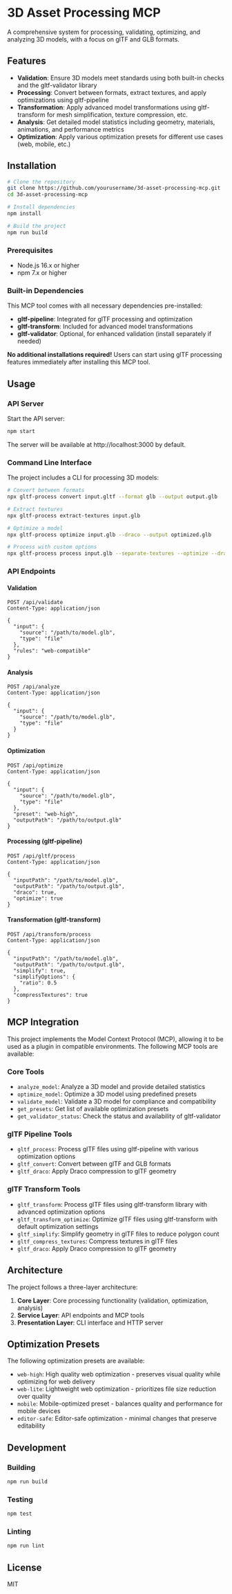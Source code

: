 # 3D Asset Processing MCP

A comprehensive system for processing, validating, optimizing, and analyzing 3D models, with a focus on glTF and GLB formats.

## Features

- **Validation**: Ensure 3D models meet standards using both built-in checks and the gltf-validator library
- **Processing**: Convert between formats, extract textures, and apply optimizations using gltf-pipeline
- **Transformation**: Apply advanced model transformations using gltf-transform for mesh simplification, texture compression, etc.
- **Analysis**: Get detailed model statistics including geometry, materials, animations, and performance metrics
- **Optimization**: Apply various optimization presets for different use cases (web, mobile, etc.)

## Installation

```bash
# Clone the repository
git clone https://github.com/yourusername/3d-asset-processing-mcp.git
cd 3d-asset-processing-mcp

# Install dependencies
npm install

# Build the project
npm run build
```

### Prerequisites

- Node.js 16.x or higher
- npm 7.x or higher

### Built-in Dependencies

This MCP tool comes with all necessary dependencies pre-installed:

- **gltf-pipeline**: Integrated for glTF processing and optimization
- **gltf-transform**: Included for advanced model transformations
- **gltf-validator**: Optional, for enhanced validation (install separately if needed)

**No additional installations required!** Users can start using glTF processing features immediately after installing this MCP tool.

## Usage

### API Server

Start the API server:

```bash
npm start
```

The server will be available at http://localhost:3000 by default.

### Command Line Interface

The project includes a CLI for processing 3D models:

```bash
# Convert between formats
npx gltf-process convert input.gltf --format glb --output output.glb

# Extract textures
npx gltf-process extract-textures input.glb

# Optimize a model
npx gltf-process optimize input.glb --draco --output optimized.glb

# Process with custom options
npx gltf-process process input.glb --separate-textures --optimize --draco
```

### API Endpoints

#### Validation

```http
POST /api/validate
Content-Type: application/json

{
  "input": {
    "source": "/path/to/model.glb",
    "type": "file"
  },
  "rules": "web-compatible"
}
```

#### Analysis

```http
POST /api/analyze
Content-Type: application/json

{
  "input": {
    "source": "/path/to/model.glb",
    "type": "file"
  }
}
```

#### Optimization

```http
POST /api/optimize
Content-Type: application/json

{
  "input": {
    "source": "/path/to/model.glb",
    "type": "file"
  },
  "preset": "web-high",
  "outputPath": "/path/to/output.glb"
}
```

#### Processing (gltf-pipeline)

```http
POST /api/gltf/process
Content-Type: application/json

{
  "inputPath": "/path/to/model.glb",
  "outputPath": "/path/to/output.glb",
  "draco": true,
  "optimize": true
}
```

#### Transformation (gltf-transform)

```http
POST /api/transform/process
Content-Type: application/json

{
  "inputPath": "/path/to/model.glb",
  "outputPath": "/path/to/output.glb",
  "simplify": true,
  "simplifyOptions": {
    "ratio": 0.5
  },
  "compressTextures": true
}
```

## MCP Integration

This project implements the Model Context Protocol (MCP), allowing it to be used as a plugin in compatible environments. The following MCP tools are available:

### Core Tools
- `analyze_model`: Analyze a 3D model and provide detailed statistics
- `optimize_model`: Optimize a 3D model using predefined presets
- `validate_model`: Validate a 3D model for compliance and compatibility
- `get_presets`: Get list of available optimization presets
- `get_validator_status`: Check the status and availability of gltf-validator

### glTF Pipeline Tools
- `gltf_process`: Process glTF files using gltf-pipeline with various optimization options
- `gltf_convert`: Convert between glTF and GLB formats
- `gltf_draco`: Apply Draco compression to glTF geometry

### glTF Transform Tools
- `gltf_transform`: Process glTF files using gltf-transform library with advanced optimization options
- `gltf_transform_optimize`: Optimize glTF files using gltf-transform with default optimization settings
- `gltf_simplify`: Simplify geometry in glTF files to reduce polygon count
- `gltf_compress_textures`: Compress textures in glTF files
- `gltf_draco`: Apply Draco compression to glTF geometry

## Architecture

The project follows a three-layer architecture:

1. **Core Layer**: Core processing functionality (validation, optimization, analysis)
2. **Service Layer**: API endpoints and MCP tools
3. **Presentation Layer**: CLI interface and HTTP server

## Optimization Presets

The following optimization presets are available:

- `web-high`: High quality web optimization - preserves visual quality while optimizing for web delivery
- `web-lite`: Lightweight web optimization - prioritizes file size reduction over quality
- `mobile`: Mobile-optimized preset - balances quality and performance for mobile devices
- `editor-safe`: Editor-safe optimization - minimal changes that preserve editability

## Development

### Building

```bash
npm run build
```

### Testing

```bash
npm test
```

### Linting

```bash
npm run lint
```

## License

MIT
